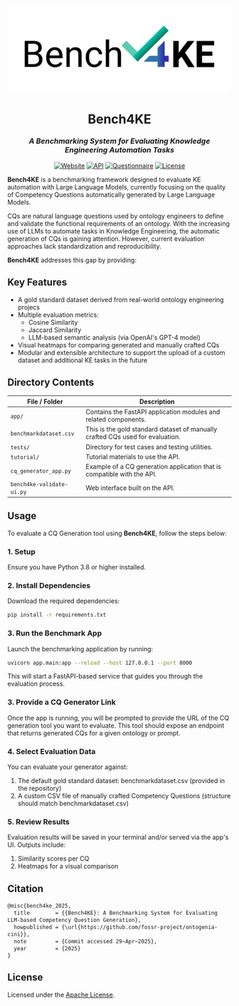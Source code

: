 <p align="center">
  <img src="./benchmarklogo.png" alt="Bench4KE Logo" width="500"/>
</p>

<h1 align="center">Bench4KE</h1>
<h3 align="center"><i>A Benchmarking System for Evaluating Knowledge Engineering Automation Tasks</i></h3>

<p align="center">
  <a href="#"><img src="https://img.shields.io/badge/website-Bench4KE-blue?style=plastic" alt="Website"></a>
  <a href="https://github.com/fossr-project/ontogenia-cini/blob/main/restapi/tutorial/Bench4KE%20Tutorial.pdf"><img src="https://img.shields.io/badge/doc-API_Tutorial-dodgerblue?style=plastic" alt="API"></a>
  <a href="#"><img src="https://img.shields.io/badge/link-Evaluation_Questionnaire-deepskyblue?style=plastic" alt="Questionnaire"></a>
  <a href="./LICENSE"><img src="https://img.shields.io/badge/license-APACHE-00BCD4?style=plastic" alt="License"></a>
</p>

**Bench4KE** is a benchmarking framework designed to evaluate KE automation with Large Language Models, currently focusing on the quality of Competency Questions automatically generated by Large Language Models.

CQs are natural language questions used by ontology engineers to define and validate the functional requirements of an ontology. With the increasing use of LLMs to automate tasks in Knowledge Engineering, the automatic generation of CQs is gaining attention. However, current evaluation approaches lack standardization and reproducibility.

**Bench4KE** addresses this gap by providing:

## Key Features

- A gold standard dataset derived from real-world ontology engineering projecs  
- Multiple evaluation metrics:
  - Cosine Similarity
  - Jaccard Similarity
  - LLM-based semantic analysis (via OpenAI's GPT-4 model)
- Visual heatmaps for comparing generated and manually crafted CQs
- Modular and extensible architecture to support the upload of a custom dataset and additional KE tasks in the future

## Directory Contents

| File / Folder             | Description |
|--------------------------|-------------|
| `app/`                   | Contains the FastAPI application modules and related components. |
| `benchmarkdataset.csv`   | This is the gold standard dataset of manually crafted CQs used for evaluation. |
| `tests/`                 | Directory for test cases and testing utilities. |
| `tutorial/`              | Tutorial materials to use the API. |
| `cq_generator_app.py`    | Example of a CQ generation application that is compatible with the API. |
| `bench4ke-validate-ui.py`| Web interface built on the API. |


## Usage

To evaluate a CQ Generation tool using **Bench4KE**, follow the steps below:

### 1. Setup

Ensure you have Python 3.8 or higher installed. 

### 2. Install Dependencies 

Download the required dependencies:
```bash
pip install -r requirements.txt
```

### 3. Run the Benchmark App

Launch the benchmarking application by running:
```bash
uvicorn app.main:app --reload --host 127.0.0.1 --port 8000
```

This will start a FastAPI-based service that guides you through the evaluation process.

### 3. Provide a CQ Generator Link
Once the app is running, you will be prompted to provide the URL of the CQ generation tool you want to evaluate. This tool should expose an endpoint that returns generated CQs for a given ontology or prompt.

### 4. Select Evaluation Data
You can evaluate your generator against:

1. The default gold standard dataset: benchmarkdataset.csv (provided in the repository)
2. A custom CSV file of manually crafted Competency Questions (structure should match benchmarkdataset.csv)

### 5. Review Results
Evaluation results will be saved in your terminal and/or served via the app's UI. Outputs include:

1. Similarity scores per CQ
2. Heatmaps for a visual comparison

## Citation
```
@misc{bench4ke_2025,
  title        = {{Bench4KE}: A Benchmarking System for Evaluating LLM-based Competency Question Generation},
  howpublished = {\url{https://github.com/fossr-project/ontogenia-cini}},
  note         = {Commit accessed 29~Apr~2025},
  year         = {2025}
}
```

## License
Licensed under the [Apache License](./LICENSE).

